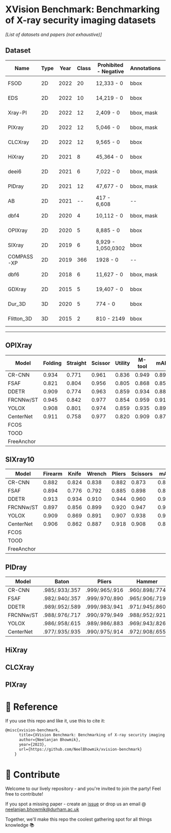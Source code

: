 # XVision Benchmark: Benchmarking of X-ray security imaging datasets

<!-- <p align="center">
  <img src="images/xray-history.png" />
</p> -->

*[List of datasets and papers (not exhaustive)]*

## Dataset

|Name       | Type | Year | Class |Prohibited - Negative| Annotations| Views|Open Source | 
|-----------|------|------|-------------|-------------|------|-----|------|
|FSOD       |2D    | 2022 |20            |12,333 - 0 | bbox|1     |<span style="color:green;">✓</span> [[Link]](https://github.com/DIG-Beihang/XrayDetection)  |
|EDS       |2D    | 2022 |10            |14,219 - 0 | bbox|1     |<span style="color:green;">✓</span> [[Link]](https://github.com/DIG-Beihang/XrayDetection)  |
|Xray-PI       |2D    | 2022 |12            |2,409 - 0 | bbox, mask|1     |<span style="color:green;">✓</span> [[Link]](https://github.com/LPAIS/Xray-PI)  |
|PIXray       |2D    | 2022 |12            |5,046 - 0 | bbox, mask|1     |<span style="color:green;">✓</span> [[Link]](https://github.com/Mbwslib/DDoAS)  |
|CLCXray       |2D    | 2022 |12            |9,565 - 0 | bbox|1     |<span style="color:green;">✓</span> [[Link]](https://github.com/GreysonPhoenix/CLCXray)  |
|HiXray       |2D    | 2021 |8            |45,364 - 0 | bbox|1     |<span style="color:green;">✓</span> [[Link]](https://github.com/DIG-Beihang/XrayDetection)  |
|deei6       |2D    | 2021 |6            |7,022 - 0 | bbox, mask|2     |<span style="color:red;">✕</span> [[Link]](https://breckon.org/toby/publications/papers/bhowmik21energy.pdf)  |
|PIDray    |2D    | 2021 |12           |47,677 - 0  | bbox, mask |1     |<span style="color:green;">✓</span> [[Link]](https://github.com/bywang2018/security-dataset)       |
|AB       |2D    | 2021 |--            |417 - 6,608 | -- |2     |<span style="color:red;">✕</span> [[Link]](https://ieeexplore.ieee.org/document/9534034)  |
|dbf4       |2D    | 2020 |4            |10,112 - 0 | bbox, mask |4     |<span style="color:red;">✕</span> [[Link]](https://breckon.org/toby/publications/papers/isaac20multiview.pdf)  |
|OPIXray    |2D    | 2020 |5            |8,885  - 0 | bbox |1     |<span style="color:green;">✓</span>  [[Link]](https://github.com/OPIXray-author/OPIXray)           |
|SIXray     |2D    | 2019 |6            |8,929 - 1,050,0302 | bbox |1 |<span style="color:green;">✓</span> [[Link]](https://github.com/MeioJane/SIXray)           |
|COMPASS-XP     |2D    | 2019 |366            |1928 - 0 | -- |1 |<span style="color:green;">✓</span> [[Link]](https://zenodo.org/record/2654887#.YUtGVHVKikA)           |
|dbf6       |2D    | 2018 |6            |11,627 - 0 | bbox, mask |4    |<span style="color:red;">✕</span> [[Link]](https://breckon.org/toby/publications/papers/akcay18architectures.pdf)  |
|GDXray       |2D    | 2015 |5            |19,407 - 0 | bbox |1     |<span style="color:green;">✓</span> [[Link]](https://domingomery.ing.puc.cl/material/gdxray/)  |
|Dur_3D       |3D    | 2020 |5            |774 - 0 | bbox | --   |<span style="color:red;">✕</span> [[Link]](https://arxiv.org/abs/2008.01218)  |
|Flitton_3D       |3D    | 2015 |2        |810 - 2149 | bbox | --   |<span style="color:red;">✕</span> [[Link]](https://breckon.org/toby/publications/papers/flitton15codebooks.pdf)  |

---

## OPIXray

| Model      | Folding | Straight | Scissor | Utility | M-tool | mAP   |
|------------|---------|----------|---------|---------|--------|-------|
| CR-CNN     | 0.934   | 0.771    | 0.961   | 0.836   | 0.949  | 0.890 |
| FSAF       | 0.821   | 0.804    | 0.956   | 0.805   | 0.868  | 0.851 |
| DDETR      | 0.909   | 0.774    | 0.963   | 0.859   | 0.934  | 0.888 |
| FRCNNw/ST  | 0.945   | 0.842    | 0.977   | 0.854   | 0.959  | 0.915 |
| YOLOX      | 0.908   | 0.801    | 0.974   | 0.859   | 0.935  | 0.896 |
| CenterNet  | 0.911   | 0.758    | 0.977   | 0.820   | 0.909  | 0.875 |
| FCOS       |         |          |         |         |        |       |
| TOOD       |         |          |         |         |        |       |
| FreeAnchor |         |          |         |         |        |       |

## SIXray10

| Model      | Firearm | Knife | Wrench | Pliers | Scissors | mAP   |
|------------|---------|-------|--------|--------|----------|-------|
| CR-CNN     | 0.882   | 0.824 | 0.838  | 0.882  | 0.873    | 0.860 |
| FSAF       | 0.894   | 0.776 | 0.792  | 0.885  | 0.898    | 0.849 |
| DDETR      | 0.913   | 0.934 | 0.910  | 0.944  | 0.960    | 0.932 |
| FRCNNw/ST  | 0.897   | 0.856 | 0.899  | 0.920  | 0.947    | 0.904 |
| YOLOX      | 0.909   | 0.869 | 0.891  | 0.907  | 0.938    | 0.903 |
| CenterNet  | 0.906   | 0.862 | 0.887  | 0.918  | 0.908    | 0.896 |
| FCOS       |         |       |        |        |          |       |
| TOOD       |         |       |        |        |          |       |
| FreeAnchor |         |       |        |        |          |       |


## PIDray

| Model      | Baton                  | Pliers                 | Hammer                 | Powerbank              | Scissors               | Wrench                 | Gun                    | Bullet                 | Sprayer                | HandCuffs              | Knife                  | Lighter                | mAP                   |
|------------|------------------------|------------------------|------------------------|------------------------|------------------------|------------------------|------------------------|------------------------|------------------------|------------------------|------------------------|------------------------|------------------------|
| CR-CNN     | .985/.933/.357       | .999/.965/.916       | .960/.898/.774       | .953/.951/.753       | .958/.926/.735       | .984/.969/.930       | .158/.416/.655       | .945/.873/.332       | .775/.892/.544       | .989/.983/.989       | .379/.630/.479       | .843/.741/.125       | .827/.848/.633       |
| FSAF       | .982/.940/.357       | .999/.970/.890       | .965/.906/.719       | .952/.965/.672       | .924/.931/.621       | .979/.957/.942       | .088/.307/.550       | .950/.909/.264       | .748/.866/.595       | .988/.982/.990       | .279/.615/.474       | .855/.765/.114       | .809/.843/.599       |
| DDETR      | .989/.952/.589       | .999/.983/.941       | .971/.945/.860       | .969/.968/.723       | .970/.968/.845       | .987/.983/.981       | .099/.337/.645       | .966/.877/.384       | .950/.914/.703       | .988/.986/.990       | .578/.724/.537       | .872/.781/.388       | .861/.868/.716       |
| FRCNNw/ST  | .988/.976/.717       | .990/.979/.949       | .988/.952/.921       | .969/.978/.835       | .981/.963/.910       | .988/.987/.990       | .506/.579/.756       | .962/.872/.505       | .958/.943/.676       | .988/.986/.990       | .692/.753/.620       | .867/.787/.906       | .906/.896/.765       |
| YOLOX      | .986/.958/.615       | .989/.986/.883       | .969/.943/.826       | .964/.966/.737       | .982/.964/.840       | .958/.987/.978       | .334/.472/.666       | .960/.902/.393       | .905/.928/.676       | .989/.986/.990       | .670/.707/.525       | .846/.795/.213       | .879/.883/.695       |
| CenterNet  | .977/.935/.935       | .990/.975/.914       | .972/.908/.655       | .952/.955/.649       | .967/.933/.649       | .983/.970/.963       | .278/.441/.568       | .891/.748/.207       | .732/.863/.334       | .989/.987/.989       | .439/.605/.362       | .851/.723/.143       | .835/.837/.566       |




## HiXray


## CLCXray


## PIXray


<!-- ## GDXray


## deei6


## dbf6  -->


# :frog: Reference
If you use this repo and like it, use this to cite it:
```tex
@misc{xvision-benchmark,
      title={XVision Benchmark: Benchmarking of X-ray security imaging datasets},
      author={Neelanjan Bhowmik},
      year={2023},
      url={https://github.com/NeelBhowmik/xvision-benchmark}
    }
```
# :rocket: Contribute

Welcome to our lively repository - and you're invited to join the party! Feel free to contribute! 

If you spot a missing paper - create an [issue](https://github.com/NeelBhowmik/xvision-benchmark/issues) or drop us an email @ neelanjan.bhowmik@durham.ac.uk 

Together, we'll make this repo the coolest gathering spot for all things knowledge 📚
